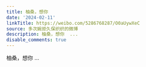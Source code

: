 ```yaml
---
title: 柚桑，想你
date: '2024-02-11'
linkTitle: https://weibo.com/5286768287/O0aUywXeC
source: 多次婉拒久保织织的微博
description: 柚桑，想你  ...
disable_comments: true
---
```

柚桑，想你  ...